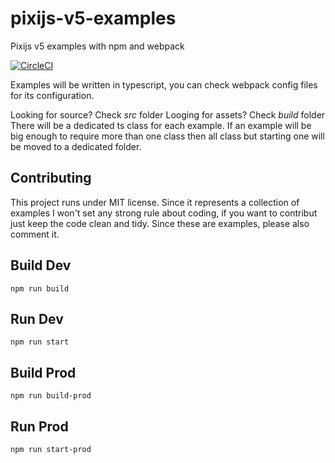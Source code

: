# pixijs-v5-examples
Pixijs v5 examples with npm and webpack

[![CircleCI](https://circleci.com/gh/andreabertin/pixijs-v5-examples.svg?style=svg)](https://circleci.com/gh/andreabertin/pixijs-v5-examples)

Examples will be written in typescript, you can check webpack config files for its configuration.

Looking for source? Check *src* folder
Looging for assets? Check *build* folder
There will be a dedicated ts class for each example. 
If an example will be big enough to require more than one class then all class but starting one will be moved to a dedicated folder.

## Contributing

This project runs under MIT license.
Since it represents a collection of examples I won't set any strong rule about coding, if you want to contribut just keep the code clean and tidy.
Since these are examples, please also comment it.

## Build Dev

```
npm run build
```

## Run Dev

```
npm run start
```

## Build Prod

```
npm run build-prod
```

## Run Prod

```
npm run start-prod
```


